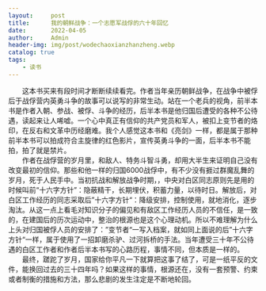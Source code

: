 ```yaml
---
layout:     post
title:      我的朝鲜战争：一个志愿军战俘的六十年回忆
date:       2022-04-05
author:     Admin
header-img: img/post/wodechaoxianzhanzheng.webp
catalog: true
tags:
    - 读书
---
```

&emsp;&emsp;这本书买来有段时间才断断续续看完。作者当年亲历朝鲜战争，在战争中被俘后于战俘营内英勇斗争的故事可以说写的非常生动。站在一个老兵的视角，前半本书是作者入朝、参战、被俘、斗争的经历，后半本书是他归国后遭受的各种不公待遇，读起来让人唏嘘。一个心中真正有信仰的共产党员和军人，被扣上变节者的烙印，在反右和文革中历经磨难。我个人感觉这本书和《亮剑》一样，都是属于那种前半本书可以拍成符合主旋律的红色影片，宣传英勇斗争的一面，后半本书不能拍，拍了就是禁片。
<br>
&emsp;&emsp;作者在战俘营的岁月里，和敌人、特务斗智斗勇，却用大半生来证明自己没有改变最初的信仰。那些和他一样的归国6000战俘中，有不少没有捱过群魔乱舞的岁月，死于人民手中。当初抗战和解放战争时期，，中央对白区同志原则先是用的时候叫前“十六字方针”：隐蔽精干，长期埋伏，积蓄力量，以待时日。解放后，对白区工作经历的同志采取后”十六字方针“：降级安排，控制使用，就地消化，逐步淘汰。从这一点上看毛对知识分子的偏见和有敌区工作经历人员的不信任，是一致的，在建国后的历次运动中，整治的根源也是这个心理动机。所以不难理解为什么上头对归国被俘人员的安排了：”变节者“一写入档案，就如同上面说的后”十六字方针“一样，属于使用了一招卸磨杀驴、过河拆桥的手法。当年遭受三十年不公待遇的白区工作者和作者后半本书写的心路历程，事情不同，但本质是一样的。
<br>
&emsp;&emsp;最终，蹉跎了岁月，国家给你平凡一下就算把这事了结了，可是一纸平反的文件，能换回过去的三十四年吗？如果这样的事情，根源还在，没有一套预警、约束或者制衡的措施和方法，那么悲剧的发生注定是不断地轮回。